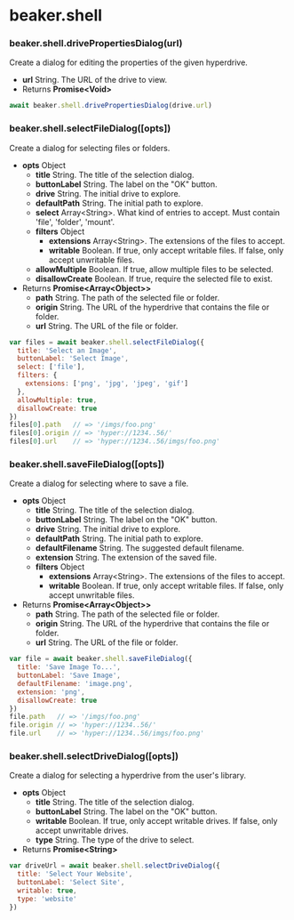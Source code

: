 # beaker.shell

### beaker.shell.drivePropertiesDialog\(url\)

Create a dialog for editing the properties of the given hyperdrive.

* **url** String. The URL of the drive to view.
* Returns **Promise&lt;Void&gt;**

```javascript
await beaker.shell.drivePropertiesDialog(drive.url)
```

### beaker.shell.selectFileDialog\(\[opts\]\)

Create a dialog for selecting files or folders.

* **opts** Object
  * **title** String. The title of the selection dialog.
  * **buttonLabel** String. The label on the "OK" button.
  * **drive** String. The initial drive to explore.
  * **defaultPath** String. The initial path to explore.
  * **select** Array&lt;String&gt;. What kind of entries to accept. Must contain 'file', 'folder', 'mount'.
  * **filters** Object
    * **extensions** Array&lt;String&gt;. The extensions of the files to accept.
    * **writable** Boolean. If true, only accept writable files. If false, only accept unwritable files.
  * **allowMultiple** Boolean. If true, allow multiple files to be selected.
  * **disallowCreate** Boolean. If true, require the selected file to exist.
* Returns **Promise&lt;Array&lt;Object&gt;&gt;**
  * **path** String. The path of the selected file or folder.
  * **origin** String. The URL of the hyperdrive that contains the file or folder.
  * **url** String. The URL of the file or folder.

```javascript
var files = await beaker.shell.selectFileDialog({
  title: 'Select an Image',
  buttonLabel: 'Select Image',
  select: ['file'],
  filters: {
    extensions: ['png', 'jpg', 'jpeg', 'gif']
  },
  allowMultiple: true,
  disallowCreate: true
})
files[0].path   // => '/imgs/foo.png'
files[0].origin // => 'hyper://1234..56/'
files[0].url    // => 'hyper://1234..56/imgs/foo.png'
```

### beaker.shell.saveFileDialog\(\[opts\]\)

Create a dialog for selecting where to save a file.

* **opts** Object
  * **title** String. The title of the selection dialog.
  * **buttonLabel** String. The label on the "OK" button.
  * **drive** String. The initial drive to explore.
  * **defaultPath** String. The initial path to explore.
  * **defaultFilename** String. The suggested default filename.
  * **extension** String. The extension of the saved file.
  * **filters** Object
    * **extensions** Array&lt;String&gt;. The extensions of the files to accept.
    * **writable** Boolean. If true, only accept writable files. If false, only accept unwritable files.
* Returns **Promise&lt;Array&lt;Object&gt;&gt;**
  * **path** String. The path of the selected file or folder.
  * **origin** String. The URL of the hyperdrive that contains the file or folder.
  * **url** String. The URL of the file or folder.

```javascript
var file = await beaker.shell.saveFileDialog({
  title: 'Save Image To...',
  buttonLabel: 'Save Image',
  defaultFilename: 'image.png',
  extension: 'png',
  disallowCreate: true
})
file.path   // => '/imgs/foo.png'
file.origin // => 'hyper://1234..56/'
file.url    // => 'hyper://1234..56/imgs/foo.png'
```

### beaker.shell.selectDriveDialog\(\[opts\]\)

Create a dialog for selecting a hyperdrive from the user's library.

* **opts** Object
  * **title** String. The title of the selection dialog.
  * **buttonLabel** String. The label on the "OK" button.
  * **writable** Boolean. If true, only accept writable drives. If false, only accept unwritable drives.
  * **type** String. The type of the drive to select.
* Returns **Promise&lt;String&gt;**

```javascript
var driveUrl = await beaker.shell.selectDriveDialog({
  title: 'Select Your Website',
  buttonLabel: 'Select Site',
  writable: true,
  type: 'website'
})
```



